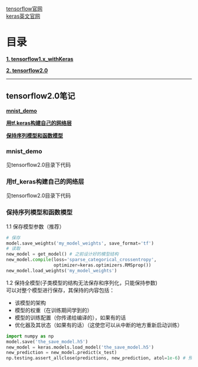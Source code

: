 [tensorflow官网](https://tensorflow.google.cn/)<br>
[keras英文官网](https://keras.io/)

# 目录

[**1. tensorflow1.x_withKeras**](tensorflow1.x_withKeras)

[**2. tensorflow2.0**](tensorflow2.0)

---

## tensorflow2.0笔记

[**mnist_demo**](#mnist_demo)

[**用tf.keras构建自己的网络层**](#用tf_keras构建自己的网络层)

[**保持序列模型和函数模型**](#保持序列模型和函数模型)


### mnist_demo

见tensorflow2.0目录下代码

### 用tf_keras构建自己的网络层

见tensorflow2.0目录下代码

### 保持序列模型和函数模型

1.1 保存模型参数（推荐）
```python
# 保存
model.save_weights('my_model_weights', save_format='tf')
# 读取
new_model = get_model() # 之前设计好的模型结构
new_model.compile(loss='sparse_categorical_crossentropy',
                  optimizer=keras.optimizers.RMSprop())
new_model.load_weights('my_model_weights')
```

1.2 保持全模型(子类模型的结构无法保存和序列化，只能保持参数)<br>
可以对整个模型进行保存，其保持的内容包括：<br>

 - 该模型的架构
 - 模型的权重（在训练期间学到的）
 - 模型的训练配置（你传递给编译的），如果有的话
 - 优化器及其状态（如果有的话）（这使您可以从中断的地方重新启动训练）
 
```python
import numpy as np
model.save('the_save_model.h5')
new_model = keras.models.load_model('the_save_model.h5')
new_prediction = new_model.predict(x_test)
np.testing.assert_allclose(predictions, new_prediction, atol=1e-6) # 预测结果一样
```

